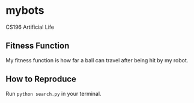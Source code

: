 # mybots
CS196 Artificial Life

## Fitness Function
My fitness function is how far a ball can travel after being hit by my robot. 

## How to Reproduce
Run `python search.py` in your terminal. 
